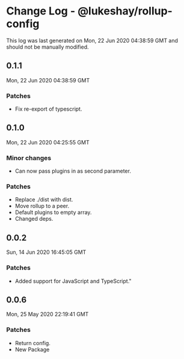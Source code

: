 # Change Log - @lukeshay/rollup-config

This log was last generated on Mon, 22 Jun 2020 04:38:59 GMT and should not be manually modified.

## 0.1.1
Mon, 22 Jun 2020 04:38:59 GMT

### Patches

- Fix re-export of typescript.

## 0.1.0
Mon, 22 Jun 2020 04:25:55 GMT

### Minor changes

- Can now pass plugins in as second parameter.

### Patches

- Replace ./dist with dist.
- Move rollup to a peer.
- Default plugins to empty array.
- Changed deps.

## 0.0.2
Sun, 14 Jun 2020 16:45:05 GMT

### Patches

- Added support for JavaScript and TypeScript."

## 0.0.6
Mon, 25 May 2020 22:19:41 GMT

### Patches

- Return config.
- New Package

